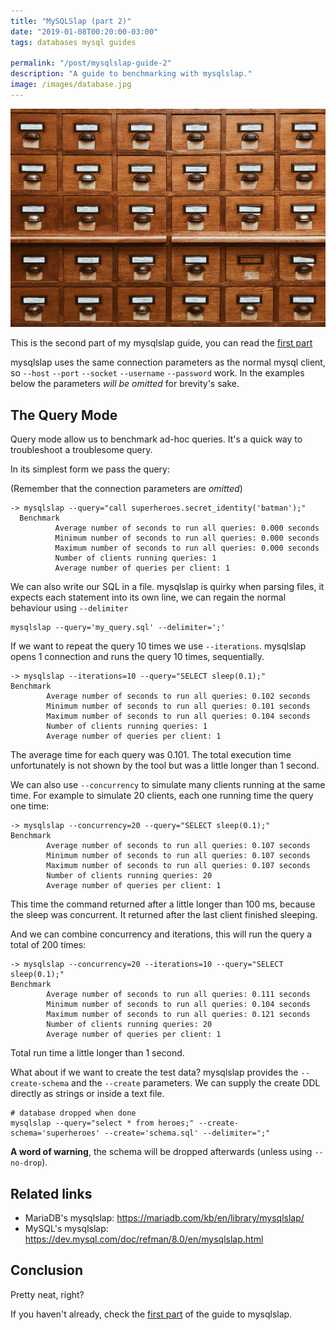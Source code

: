 ```yaml
---
title: "MySQLSlap (part 2)"
date: "2019-01-08T00:20:00-03:00"
tags: databases mysql guides

permalink: "/post/mysqlslap-guide-2"
description: "A guide to benchmarking with mysqlslap."
image: /images/database.jpg
---
```


![](/images/database.jpg)

This is the second part of my mysqlslap guide, you can read the [first part](./mysqlslap-guide-1)

mysqlslap uses the same connection parameters as the normal mysql client, so `--host` `--port` `--socket` `--username` `--password` work.
In the examples below the parameters _will be omitted_ for brevity's sake.

## The Query Mode

Query mode allow us to benchmark ad-hoc queries. It's a quick way to troubleshoot a troublesome query.

In its simplest form we pass the query:

(Remember that the connection parameters are _omitted_)

```nil
-> mysqlslap --query="call superheroes.secret_identity('batman');"
  Benchmark
          Average number of seconds to run all queries: 0.000 seconds
          Minimum number of seconds to run all queries: 0.000 seconds
          Maximum number of seconds to run all queries: 0.000 seconds
          Number of clients running queries: 1
          Average number of queries per client: 1
```

We can also write our SQL in a file. mysqlslap is quirky when parsing files, it expects each statement into its own line, we can regain the normal behaviour using `--delimiter`

```nil
mysqlslap --query='my_query.sql' --delimiter=';'
```

If we want to repeat the query 10 times we use `--iterations`. mysqlslap opens 1 connection and runs the query 10 times, sequentially.

```nil
-> mysqlslap --iterations=10 --query="SELECT sleep(0.1);"
Benchmark
        Average number of seconds to run all queries: 0.102 seconds
        Minimum number of seconds to run all queries: 0.101 seconds
        Maximum number of seconds to run all queries: 0.104 seconds
        Number of clients running queries: 1
        Average number of queries per client: 1
```

The average time for each query was 0.101. The total execution time unfortunately is not shown by the tool but was a little longer than 1 second.

We can also use `--concurrency` to simulate many clients running at the same time. For example to simulate 20 clients, each one running time the query one time:

```nil
-> mysqlslap --concurrency=20 --query="SELECT sleep(0.1);"
Benchmark
        Average number of seconds to run all queries: 0.107 seconds
        Minimum number of seconds to run all queries: 0.107 seconds
        Maximum number of seconds to run all queries: 0.107 seconds
        Number of clients running queries: 20
        Average number of queries per client: 1
```

This time the command returned after a little longer than 100 ms, because the sleep was concurrent.
It returned after the last client finished sleeping.

And we can combine concurrency and iterations, this will run the query a total of 200 times:

```nil
-> mysqlslap --concurrency=20 --iterations=10 --query="SELECT sleep(0.1);"
Benchmark
        Average number of seconds to run all queries: 0.111 seconds
        Minimum number of seconds to run all queries: 0.104 seconds
        Maximum number of seconds to run all queries: 0.121 seconds
        Number of clients running queries: 20
        Average number of queries per client: 1
```

Total run time a little longer than 1 second.

What about if we want to create the test data? mysqlslap provides the `--create-schema` and the `--create` parameters.
We can supply the create DDL directly as strings or inside a text file.

```nil
# database dropped when done
mysqlslap --query="select * from heroes;" --create-schema='superheroes' --create='schema.sql' --delimiter=";"
```

**A word of warning**, the schema will be dropped afterwards (unless using `--no-drop`).


## Related links

-   MariaDB's mysqlslap: <https://mariadb.com/kb/en/library/mysqlslap/>
-   MySQL's mysqlslap: <https://dev.mysql.com/doc/refman/8.0/en/mysqlslap.html>


## Conclusion

Pretty neat, right?

If you haven't already, check the [first part](./mysqlslap-guide-1) of the guide to mysqlslap.
